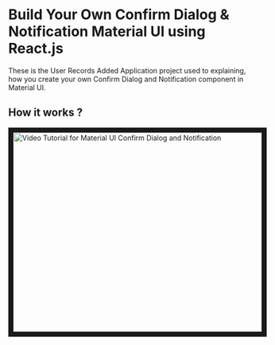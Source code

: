 # Build Your Own Confirm Dialog & Notification Material UI using React.js

These is the User Records Added Application project used to explaining, how you create your own Confirm Dialog and Notification component in 
Material UI.


 ## How it works ?
 
 <a href="https://github.com/Adhikari1996
" target="_blank"><img src="http://img.youtube.com/vi/KOryCvYE4_s/0.jpg" 
alt="Video Tutorial for Material UI Confirm Dialog and Notification" width="500" height="400" border="10" /></a>


